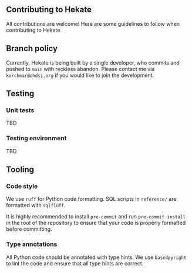 ## Contributing to Hekate
All contributions are welcome! Here are some guidelines to follow when contributing to Hekate.

## Branch policy
Currently, Hekate is being built by a single developer, who commits and pushed to `main` with reckless abandon. Please
contact me via `korchmar@ohdsi.org` if you would like to join the development.

## Testing

### Unit tests
TBD

### Testing environment
TBD

## Tooling
### Code style
We use `ruff` for Python code formatting. SQL scripts in `reference/` are formatted with `sqlfluff`.

It is highly recommended to install `pre-commit` and run `pre-commit install` in the root of the repository to ensure
that your code is properly formatted before committing.

### Type annotations
All Python code should be annotated with type hints. We use `basedpyright` to lint the code and ensure that all type
hints are correct.
